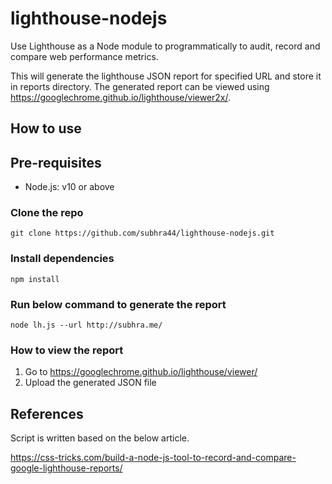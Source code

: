 # lighthouse-nodejs
Use Lighthouse as a Node module to programmatically to audit, record and compare web performance metrics.

This will generate the lighthouse JSON report for specified URL and store it in reports directory. The generated report can be viewed using https://googlechrome.github.io/lighthouse/viewer2x/.

## How to use

## Pre-requisites
* Node.js: v10 or above

### Clone the repo
```
git clone https://github.com/subhra44/lighthouse-nodejs.git
```

### Install dependencies
```
npm install
```

### Run below command to generate the report
```
node lh.js --url http://subhra.me/
```

### How to view the report
1. Go to https://googlechrome.github.io/lighthouse/viewer/
2. Upload the generated JSON file

## References
Script is written based on the below article.

https://css-tricks.com/build-a-node-js-tool-to-record-and-compare-google-lighthouse-reports/
